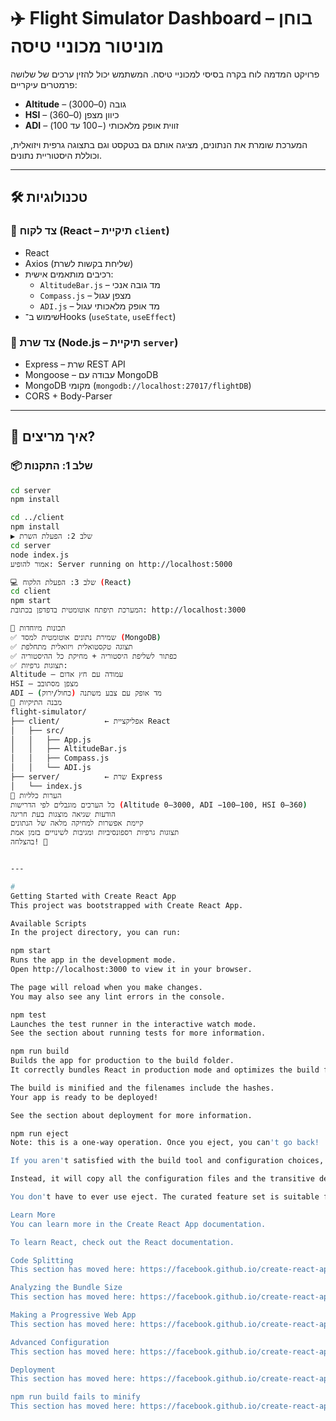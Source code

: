 # ✈️ Flight Simulator Dashboard – בוחן מוניטור מכוניי טיסה

פרויקט המדמה לוח בקרה בסיסי למכוניי טיסה. המשתמש יכול להזין ערכים של שלושה פרמטרים עיקריים:
- **Altitude** – גובה (0–3000)
- **HSI** – כיוון מצפן (0–360)
- **ADI** – זווית אופק מלאכותי (−100 עד 100)

המערכת שומרת את הנתונים, מציגה אותם גם בטקסט וגם בתצוגה גרפית ויזואלית, וכוללת היסטוריית נתונים.

---

## 🛠️ טכנולוגיות

### 🔹 צד לקוח (React – תיקיית `client`)
- React
- Axios (שליחת בקשות לשרת)
- רכיבים מותאמים אישית:
  - `AltitudeBar.js` – מד גובה אנכי
  - `Compass.js` – מצפן עגול
  - `ADI.js` – מד אופק מלאכותי עגול
- שימוש ב־Hooks (`useState`, `useEffect`)

### 🔹 צד שרת (Node.js – תיקיית `server`)
- Express – שרת REST API
- Mongoose – עבודה עם MongoDB
- MongoDB מקומי (`mongodb://localhost:27017/flightDB`)
- CORS + Body-Parser

---

## 🚀 איך מריצים?

### 📦 שלב 1: התקנות

```bash
cd server
npm install

cd ../client
npm install
▶️ שלב 2: הפעלת השרת
cd server
node index.js
אמור להופיע: Server running on http://localhost:5000

💻 שלב 3: הפעלת הלקוח (React)
cd client
npm start
המערכת תיפתח אוטומטית בדפדפן בכתובת: http://localhost:3000

🧪 תכונות מיוחדות
✅ שמירת נתונים אוטומטית למסד (MongoDB)
✅ תצוגה טקסטואלית ויזואלית מתחלפת
✅ כפתור לשליפת היסטוריה + מחיקת כל ההיסטוריה
✅ תצוגות גרפיות:
Altitude – עמודה עם חץ אדום
HSI – מצפן מסתובב
ADI – מד אופק עם צבע משתנה (כחול/ירוק)
📂 מבנה התיקיות
flight-simulator/
├── client/          ← אפליקציית React
│   ├── src/
│   │   ├── App.js
│   │   ├── AltitudeBar.js
│   │   ├── Compass.js
│   │   └── ADI.js
├── server/          ← שרת Express
│   └── index.js
📌 הערות כלליות
כל הערכים מוגבלים לפי הדרישות (Altitude 0–3000, ADI −100–100, HSI 0–360)
הודעות שגיאה מוצגות בעת חריגה
קיימת אפשרות למחיקה מלאה של הנתונים
תצוגות גרפיות רספונסיביות ומגיבות לשינויים בזמן אמת
בהצלחה! 🛫


---

#
Getting Started with Create React App
This project was bootstrapped with Create React App.

Available Scripts
In the project directory, you can run:

npm start
Runs the app in the development mode.
Open http://localhost:3000 to view it in your browser.

The page will reload when you make changes.
You may also see any lint errors in the console.

npm test
Launches the test runner in the interactive watch mode.
See the section about running tests for more information.

npm run build
Builds the app for production to the build folder.
It correctly bundles React in production mode and optimizes the build for the best performance.

The build is minified and the filenames include the hashes.
Your app is ready to be deployed!

See the section about deployment for more information.

npm run eject
Note: this is a one-way operation. Once you eject, you can't go back!

If you aren't satisfied with the build tool and configuration choices, you can eject at any time. This command will remove the single build dependency from your project.

Instead, it will copy all the configuration files and the transitive dependencies (webpack, Babel, ESLint, etc) right into your project so you have full control over them. All of the commands except eject will still work, but they will point to the copied scripts so you can tweak them. At this point you're on your own.

You don't have to ever use eject. The curated feature set is suitable for small and middle deployments, and you shouldn't feel obligated to use this feature. However we understand that this tool wouldn't be useful if you couldn't customize it when you are ready for it.

Learn More
You can learn more in the Create React App documentation.

To learn React, check out the React documentation.

Code Splitting
This section has moved here: https://facebook.github.io/create-react-app/docs/code-splitting

Analyzing the Bundle Size
This section has moved here: https://facebook.github.io/create-react-app/docs/analyzing-the-bundle-size

Making a Progressive Web App
This section has moved here: https://facebook.github.io/create-react-app/docs/making-a-progressive-web-app

Advanced Configuration
This section has moved here: https://facebook.github.io/create-react-app/docs/advanced-configuration

Deployment
This section has moved here: https://facebook.github.io/create-react-app/docs/deployment

npm run build fails to minify
This section has moved here: https://facebook.github.io/create-react-app/docs/troubleshooting#npm-run-build-fails-to-minify
